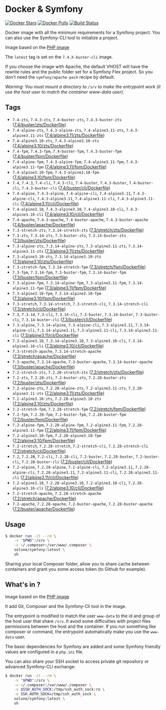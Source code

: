 # Docker & Symfony

[![Docker Stars](https://img.shields.io/docker/stars/solune/symfony.svg?style=flat)](https://hub.docker.com/r/solune/symfony/)
[![Docker Pulls](https://img.shields.io/docker/pulls/solune/symfony.svg?style=flat)](https://hub.docker.com/r/solune/symfony/)
[![Build Status](https://travis-ci.org/florianbelhomme/docker-symfony.svg?branch=master&style=flat)](https://travis-ci.org/florianbelhomme/docker-symfony)

Docker image with all the minimum requirements for a Symfony project.
You can also use the Symfony-CLI tool to initialize a project.

Image based on the [PHP image](https://hub.docker.com/_/php)

The `latest` tag is set on the `7.4.X-buster-cli` image.

If you choose the image with Apache, the default VHOST will have the rewrite rules and the public folder set for a Symfony Flex project. So you don't need the `symfony/apache-pack` recipe by default.

*Warning: You must mount a directory to `/srv` to make the entrypoint work (it use the host user to match the container www-data user).*

## Tags

- `7.4-zts`, `7.4.3-zts`, `7.4-buster-zts`, `7.4.3-buster-zts` ([7.4/buster/zts/Dockerfile](https://github.com/florianbelhomme/docker-symfony/tree/master/7.4/buster/zts/Dockerfile))
- `7.4-alpine-zts`, `7.4.3-alpine-zts`, `7.4-alpine3.11-zts`, `7.4.3-alpine3.11-zts` ([7.4/alpine3.11/zts/Dockerfile](https://github.com/florianbelhomme/docker-symfony/tree/master/7.4/alpine3.11/zts/Dockerfile))
- `7.4-alpine3.10-zts`, `7.4.3-alpine3.10-zts` ([7.4/alpine3.10/zts/Dockerfile](https://github.com/florianbelhomme/docker-symfony/tree/master/7.4/alpine3.10/zts/Dockerfile))
- `7.4-fpm`, `7.4.3-fpm`, `7.4-buster-fpm`, `7.4.3-buster-fpm` ([7.4/buster/fpm/Dockerfile](https://github.com/florianbelhomme/docker-symfony/tree/master/7.4/buster/fpm/Dockerfile))
- `7.4-alpine-fpm`, `7.4.3-alpine-fpm`, `7.4-alpine3.11-fpm`, `7.4.3-alpine3.11-fpm` ([7.4/alpine3.11/fpm/Dockerfile](https://github.com/florianbelhomme/docker-symfony/tree/master/7.4/alpine3.11/fpm/Dockerfile))
- `7.4-alpine3.10-fpm`, `7.4.3-alpine3.10-fpm` ([7.4/alpine3.10/fpm/Dockerfile](https://github.com/florianbelhomme/docker-symfony/tree/master/7.4/alpine3.10/fpm/Dockerfile))
- `7.4`, `7.4.3`, `7.4-cli`, `7.4.3-cli`, `7.4-buster`, `7.4.3-buster`, `7.4-buster-cli`, `7.4.3-buster-cli` ([7.4/buster/cli/Dockerfile](https://github.com/florianbelhomme/docker-symfony/tree/master/7.4/buster/cli/Dockerfile))
- `7.4-alpine`, `7.4.3-alpine`, `7.4-alpine-cli`, `7.4-alpine3.11`, `7.4.3-alpine-cli`, `7.4.3-alpine3.11`, `7.4-alpine3.11-cli`, `7.4.3-alpine3.11-cli` ([7.4/alpine3.11/cli/Dockerfile](https://github.com/florianbelhomme/docker-symfony/tree/master/7.4/alpine3.11/cli/Dockerfile))
- `7.4-alpine3.10`, `7.4.3-alpine3.10`, `7.4-alpine3.10-cli`, `7.4.3-alpine3.10-cli` ([7.4/alpine3.10/cli/Dockerfile](https://github.com/florianbelhomme/docker-symfony/tree/master/7.4/alpine3.10/cli/Dockerfile))
- `7.4-apache`, `7.4.3-apache`, `7.4-buster-apache`, `7.4.3-buster-apache` ([7.4/buster/apache/Dockerfile](https://github.com/florianbelhomme/docker-symfony/tree/master/7.4/buster/apache/Dockerfile))
- `7.3-stretch-zts`, `7.3.14-stretch-zts` ([7.3/stretch/zts/Dockerfile](https://github.com/florianbelhomme/docker-symfony/tree/master/7.3/stretch/zts/Dockerfile))
- `7.3-zts`, `7.3.14-zts`, `7.3-buster-zts`, `7.3.14-buster-zts` ([7.3/buster/zts/Dockerfile](https://github.com/florianbelhomme/docker-symfony/tree/master/7.3/buster/zts/Dockerfile))
- `7.3-alpine-zts`, `7.3.14-alpine-zts`, `7.3-alpine3.11-zts`, `7.3.14-alpine3.11-zts` ([7.3/alpine3.11/zts/Dockerfile](https://github.com/florianbelhomme/docker-symfony/tree/master/7.3/alpine3.11/zts/Dockerfile))
- `7.3-alpine3.10-zts`, `7.3.14-alpine3.10-zts` ([7.3/alpine3.10/zts/Dockerfile](https://github.com/florianbelhomme/docker-symfony/tree/master/7.3/alpine3.10/zts/Dockerfile))
- `7.3-stretch-fpm`, `7.3.14-stretch-fpm` ([7.3/stretch/fpm/Dockerfile](https://github.com/florianbelhomme/docker-symfony/tree/master/7.3/stretch/fpm/Dockerfile))
- `7.3-fpm`, `7.3.14-fpm`, `7.3-buster-fpm`, `7.3.14-buster-fpm` ([7.3/buster/fpm/Dockerfile](https://github.com/florianbelhomme/docker-symfony/tree/master/7.3/buster/fpm/Dockerfile))
- `7.3-alpine-fpm`, `7.3.14-alpine-fpm`, `7.3-alpine3.11-fpm`, `7.3.14-alpine3.11-fpm` ([7.3/alpine3.11/fpm/Dockerfile](https://github.com/florianbelhomme/docker-symfony/tree/master/7.3/alpine3.11/fpm/Dockerfile))
- `7.3-alpine3.10-fpm`, `7.3.14-alpine3.10-fpm` ([7.3/alpine3.10/fpm/Dockerfile](https://github.com/florianbelhomme/docker-symfony/tree/master/7.3/alpine3.10/fpm/Dockerfile))
- `7.3-stretch`, `7.3.14-stretch`, `7.3-stretch-cli`, `7.3.14-stretch-cli` ([7.3/stretch/cli/Dockerfile](https://github.com/florianbelhomme/docker-symfony/tree/master/7.3/stretch/cli/Dockerfile))
- `7.3`, `7.3.14`, `7.3-cli`, `7.3.14-cli`, `7.3-buster`, `7.3.14-buster`, `7.3-buster-cli`, `7.3.14-buster-cli` ([7.3/buster/cli/Dockerfile](https://github.com/florianbelhomme/docker-symfony/tree/master/7.3/buster/cli/Dockerfile))
- `7.3-alpine`, `7.3.14-alpine`, `7.3-alpine-cli`, `7.3-alpine3.11`, `7.3.14-alpine-cli`, `7.3.14-alpine3.11`, `7.3-alpine3.11-cli`, `7.3.14-alpine3.11-cli` ([7.3/alpine3.11/cli/Dockerfile](https://github.com/florianbelhomme/docker-symfony/tree/master/7.3/alpine3.11/cli/Dockerfile))
- `7.3-alpine3.10`, `7.3.14-alpine3.10`, `7.3-alpine3.10-cli`, `7.3.14-alpine3.10-cli` ([7.3/alpine3.10/cli/Dockerfile](https://github.com/florianbelhomme/docker-symfony/tree/master/7.3/alpine3.10/cli/Dockerfile))
- `7.3-stretch-apache`, `7.3.14-stretch-apache` ([7.3/stretch/apache/Dockerfile](https://github.com/florianbelhomme/docker-symfony/tree/master/7.3/stretch/apache/Dockerfile))
- `7.3-apache`, `7.3.14-apache`, `7.3-buster-apache`, `7.3.14-buster-apache` ([7.3/buster/apache/Dockerfile](https://github.com/florianbelhomme/docker-symfony/tree/master/7.3/buster/apache/Dockerfile))
- `7.2-stretch-zts`, `7.2.28-stretch-zts` ([7.2/stretch/zts/Dockerfile](https://github.com/florianbelhomme/docker-symfony/tree/master/7.2/stretch/zts/Dockerfile))
- `7.2-zts`, `7.2.28-zts`, `7.2-buster-zts`, `7.2.28-buster-zts` ([7.2/buster/zts/Dockerfile](https://github.com/florianbelhomme/docker-symfony/tree/master/7.2/buster/zts/Dockerfile))
- `7.2-alpine-zts`, `7.2.28-alpine-zts`, `7.2-alpine3.11-zts`, `7.2.28-alpine3.11-zts` ([7.2/alpine3.11/zts/Dockerfile](https://github.com/florianbelhomme/docker-symfony/tree/master/7.2/alpine3.11/zts/Dockerfile))
- `7.2-alpine3.10-zts`, `7.2.28-alpine3.10-zts` ([7.2/alpine3.10/zts/Dockerfile](https://github.com/florianbelhomme/docker-symfony/tree/master/7.2/alpine3.10/zts/Dockerfile))
- `7.2-stretch-fpm`, `7.2.28-stretch-fpm` ([7.2/stretch/fpm/Dockerfile](https://github.com/florianbelhomme/docker-symfony/tree/master/7.2/stretch/fpm/Dockerfile))
- `7.2-fpm`, `7.2.28-fpm`, `7.2-buster-fpm`, `7.2.28-buster-fpm` ([7.2/buster/fpm/Dockerfile](https://github.com/florianbelhomme/docker-symfony/tree/master/7.2/buster/fpm/Dockerfile))
- `7.2-alpine-fpm`, `7.2.28-alpine-fpm`, `7.2-alpine3.11-fpm`, `7.2.28-alpine3.11-fpm` ([7.2/alpine3.11/fpm/Dockerfile](https://github.com/florianbelhomme/docker-symfony/tree/master/7.2/alpine3.11/fpm/Dockerfile))
- `7.2-alpine3.10-fpm`, `7.2.28-alpine3.10-fpm` ([7.2/alpine3.10/fpm/Dockerfile](https://github.com/florianbelhomme/docker-symfony/tree/master/7.2/alpine3.10/fpm/Dockerfile))
- `7.2-stretch`, `7.2.28-stretch`, `7.2-stretch-cli`, `7.2.28-stretch-cli` ([7.2/stretch/cli/Dockerfile](https://github.com/florianbelhomme/docker-symfony/tree/master/7.2/stretch/cli/Dockerfile))
- `7.2`, `7.2.28`, `7.2-cli`, `7.2.28-cli`, `7.2-buster`, `7.2.28-buster`, `7.2-buster-cli`, `7.2.28-buster-cli` ([7.2/buster/cli/Dockerfile](https://github.com/florianbelhomme/docker-symfony/tree/master/7.2/buster/cli/Dockerfile))
- `7.2-alpine`, `7.2.28-alpine`, `7.2-alpine-cli`, `7.2-alpine3.11`, `7.2.28-alpine-cli`, `7.2.28-alpine3.11`, `7.2-alpine3.11-cli`, `7.2.28-alpine3.11-cli` ([7.2/alpine3.11/cli/Dockerfile](https://github.com/florianbelhomme/docker-symfony/tree/master/7.2/alpine3.11/cli/Dockerfile))
- `7.2-alpine3.10`, `7.2.28-alpine3.10`, `7.2-alpine3.10-cli`, `7.2.28-alpine3.10-cli` ([7.2/alpine3.10/cli/Dockerfile](https://github.com/florianbelhomme/docker-symfony/tree/master/7.2/alpine3.10/cli/Dockerfile))
- `7.2-stretch-apache`, `7.2.28-stretch-apache` ([7.2/stretch/apache/Dockerfile](https://github.com/florianbelhomme/docker-symfony/tree/master/7.2/stretch/apache/Dockerfile))
- `7.2-apache`, `7.2.28-apache`, `7.2-buster-apache`, `7.2.28-buster-apache` ([7.2/buster/apache/Dockerfile](https://github.com/florianbelhomme/docker-symfony/tree/master/7.2/buster/apache/Dockerfile))

## Usage

```bash
$ docker run -it --rm \
    -v "$PWD":/srv \
    -v ~/.composer:/var/www/.composer \
    solune/symfony:latest \
    sh
```

Sharing your local Composer folder, allow you to share cache between containers and grant you some
access token (to Github for example).

## What's in ?

Image based on the [PHP image](https://hub.docker.com/_/php)

It add Git, Composer and the Symfony-Cli tool in the image.

The entrypoint is modified to match the user `www-data` to the id and group of the host user that share `/srv`.
It avoid some difficulties with project files permissions between the host and the container.
If you run something like composer or command, the entrypoint automatically make you use the `www-data` user.

The basic dependencies for Symfony are added and some Symfony friendly values are configured in a `php.ini` file.

You can also share your SSH socket to access private git repository or advanced Symfony-CLI exchange:
```bash
$ docker run -it --rm \
    -v "$PWD":/srv \
    -v ~/.composer:/var/www/.composer \
    -v $SSH_AUTH_SOCK:/tmp/ssh_auth_sock:ro \
    -e SSH_AUTH_SOCK=/tmp/ssh_auth_sock \
    solune/symfony:latest \
    sh
```
